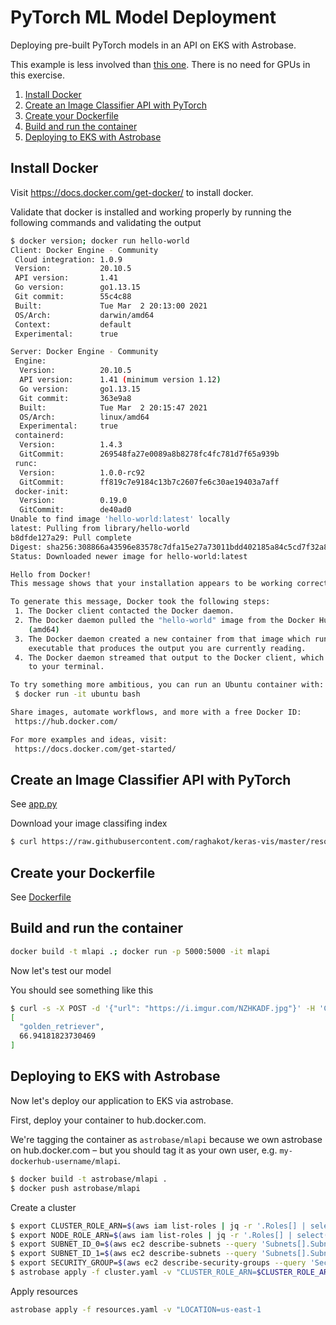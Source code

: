 # PyTorch ML Model Deployment

Deploying pre-built PyTorch models in an API on EKS with Astrobase.

This example is less involved than [this one](../pytorch-ml-lifecycle-full). There is no need for GPUs in this exercise.

1. [Install Docker](#install-docker)
1. [Create an Image Classifier API with PyTorch](create-an-image-classifier-api-with-pytorch)
1. [Create your Dockerfile](create-your-dockerfile)
1. [Build and run the container](build-and-run-the-container)
1. [Deploying to EKS with Astrobase](deploying-to-eks-with-astrobase)

## Install Docker

Visit https://docs.docker.com/get-docker/ to install docker.

Validate that docker is installed and working properly by running the following commands and validating the output

```sh
$ docker version; docker run hello-world
Client: Docker Engine - Community
 Cloud integration: 1.0.9
 Version:           20.10.5
 API version:       1.41
 Go version:        go1.13.15
 Git commit:        55c4c88
 Built:             Tue Mar  2 20:13:00 2021
 OS/Arch:           darwin/amd64
 Context:           default
 Experimental:      true

Server: Docker Engine - Community
 Engine:
  Version:          20.10.5
  API version:      1.41 (minimum version 1.12)
  Go version:       go1.13.15
  Git commit:       363e9a8
  Built:            Tue Mar  2 20:15:47 2021
  OS/Arch:          linux/amd64
  Experimental:     true
 containerd:
  Version:          1.4.3
  GitCommit:        269548fa27e0089a8b8278fc4fc781d7f65a939b
 runc:
  Version:          1.0.0-rc92
  GitCommit:        ff819c7e9184c13b7c2607fe6c30ae19403a7aff
 docker-init:
  Version:          0.19.0
  GitCommit:        de40ad0
Unable to find image 'hello-world:latest' locally
latest: Pulling from library/hello-world
b8dfde127a29: Pull complete
Digest: sha256:308866a43596e83578c7dfa15e27a73011bdd402185a84c5cd7f32a88b501a24
Status: Downloaded newer image for hello-world:latest

Hello from Docker!
This message shows that your installation appears to be working correctly.

To generate this message, Docker took the following steps:
 1. The Docker client contacted the Docker daemon.
 2. The Docker daemon pulled the "hello-world" image from the Docker Hub.
    (amd64)
 3. The Docker daemon created a new container from that image which runs the
    executable that produces the output you are currently reading.
 4. The Docker daemon streamed that output to the Docker client, which sent it
    to your terminal.

To try something more ambitious, you can run an Ubuntu container with:
 $ docker run -it ubuntu bash

Share images, automate workflows, and more with a free Docker ID:
 https://hub.docker.com/

For more examples and ideas, visit:
 https://docs.docker.com/get-started/
```

## Create an Image Classifier API with PyTorch

See [app.py](./app.py)

Download your image classifing index

```sh
$ curl https://raw.githubusercontent.com/raghakot/keras-vis/master/resources/imagenet_class_index.json -o imagenet_class_index.json
```

## Create your Dockerfile

See [Dockerfile](./Dockerfile)

## Build and run the container

```sh
docker build -t mlapi .; docker run -p 5000:5000 -it mlapi
```

Now let's test our model

You should see something like this

```sh
$ curl -s -X POST -d '{"url": "https://i.imgur.com/NZHKADF.jpg"}' -H 'Content-Type: application/json' http://:5000/predict | jq
[
  "golden_retriever",
  66.94181823730469
]
```

## Deploying to EKS with Astrobase

Now let's deploy our application to EKS via astrobase.

First, deploy your container to hub.docker.com.

We're tagging the container as `astrobase/mlapi` because we own astrobase on hub.docker.com – but you should tag it as your own user, e.g. `my-dockerhub-username/mlapi`.

```sh
$ docker build -t astrobase/mlapi .
$ docker push astrobase/mlapi
```

Create a cluster

```sh
$ export CLUSTER_ROLE_ARN=$(aws iam list-roles | jq -r '.Roles[] | select(.RoleName == "AstrobaseEKSRole") | .Arn')
$ export NODE_ROLE_ARN=$(aws iam list-roles | jq -r '.Roles[] | select(.RoleName == "AstrobaseEKSNodegroupRole") | .Arn')
$ export SUBNET_ID_0=$(aws ec2 describe-subnets --query 'Subnets[].SubnetId[]' | jq -r '.[0]')
$ export SUBNET_ID_1=$(aws ec2 describe-subnets --query 'Subnets[].SubnetId[]' | jq -r '.[1]')
$ export SECURITY_GROUP=$(aws ec2 describe-security-groups --query 'SecurityGroups[].GroupId' | jq -r '.[0]')
$ astrobase apply -f cluster.yaml -v "CLUSTER_ROLE_ARN=$CLUSTER_ROLE_ARN NODE_ROLE_ARN=$NODE_ROLE_ARN SUBNET_ID_0=$SUBNET_ID_0 SUBNET_ID_1=$SUBNET_ID_1 SECURITY_GROUP=$SECURITY_GROUP"
```

Apply resources

```sh
astrobase apply -f resources.yaml -v "LOCATION=us-east-1
```

